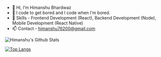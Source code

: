 - 👋 Hi, I’m Himanshu Bhardwaz
- 👀 I code to get bored and I code when I'm bored.
- 🎨 Skills - Frontend Development (React), Backend Development (Node), Mobile Development (React Native)
- 📫 Contact - himanshu76200@gmail.com

<!---
himanshu76200/himanshu76200 is a ✨ special ✨ repository because its `README.md` (this file) appears on your GitHub profile.
You can click the Preview link to take a look at your changes.
--->

![Himanshu's Github Stats](https://github-readme-stats.vercel.app/api?username=himanshu76200&show_icons=true&theme=radical)

[![Top Langs](https://github-readme-stats.vercel.app/api/top-langs/?username=himanshu76200&layout=compact)](https://github.com/himanshu76200/github-readme-stats)

